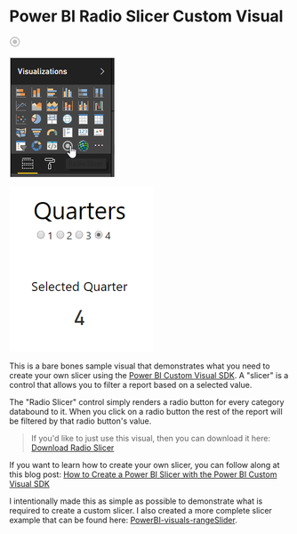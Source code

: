 # Power BI Radio Slicer Custom Visual

![](radioSlicer/assets/icon.png)

![](assets/vizpane.png)

![](assets/reportview.png)

This is a bare bones sample visual that demonstrates what you need to create your own slicer using the [Power BI Custom Visual SDK](https://github.com/Microsoft/PowerBI-visuals-tools).  A "slicer" is a control that allows you to filter a report based on a selected value.

The "Radio Slicer" control simply renders a radio button for every category databound to it. When you click on a radio button the rest of the report will be filtered by that radio button's value.

> If you'd like to just use this visual, then you can download it here: [Download Radio Slicer](https://github.com/jonbgallant/PowerBI-visuals-radioSlicer/blob/master/radioSlicer/dist/radioSlicer.pbiviz)

If you want to learn how to create your own slicer, you can follow along at this blog post: [How to Create a Power BI Slicer with the Power BI Custom Visual SDK](http://blog.jongallant.com/powerbi-custom-slicer)

I intentionally made this as simple as possible to demonstrate what is required to create a custom slicer. I also created a more complete slicer example that can be found here: [PowerBI-visuals-rangeSlider](https://github.com/jonbgallant/PowerBI-visuals-rangeSlider).